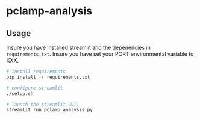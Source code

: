 # pclamp-analysis

## Usage
Insure you have installed streamlit and the depenencies in `requirements.txt`.
Insure you have set your PORT environmental variable to XXX.

```bash
# install requirements
pip install -r requirements.txt

# configure streamlit
./setup.sh

# launch the streamlit GUI:
streamlit run pclamp_analysis.py
```

